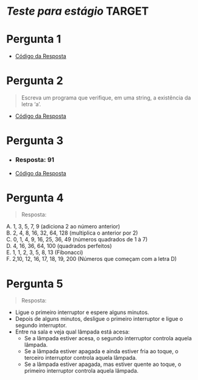 # *Teste para estágio* TARGET

# Pergunta 1
* [Código da Resposta](Códigos/resposta2.js)
  

# Pergunta 2
> Escreva um programa que verifique, em uma string, a existência da letra ‘a’.

* [Código da Resposta](Códigos/resposta5.js)

# Pergunta 3
* ### Resposta: 91
* [Código da Resposta](Códigos/resposta1.js) 

# Pergunta 4
> Resposta:

A. 1, 3, 5, 7, 9 (adiciona 2 ao número anterior)  
B. 2, 4, 8, 16, 32, 64, 128 (multiplica o anterior por 2)  
C. 0, 1, 4, 9, 16, 25, 36, 49 (números quadrados de 1 à 7)  
D. 4, 16, 36, 64, 100 (quadrados perfeitos)  
E. 1, 1, 2, 3, 5, 8, 13 (Fibonacci)  
F. 2,10, 12, 16, 17, 18, 19, 200 (Números que começam com a letra D) 

  
# Pergunta 5
> Resposta:
* Ligue o primeiro interruptor e espere alguns minutos.  
* Depois de alguns minutos, desligue o primeiro interruptor e ligue o segundo interruptor.  
* Entre na sala e veja qual lâmpada está acesa:  
  * Se a lâmpada estiver acesa, o segundo interruptor controla aquela lâmpada.  
  * Se a lâmpada estiver apagada e ainda estiver fria ao toque, o terceiro interruptor controla aquela lâmpada.  
  * Se a lâmpada estiver apagada, mas estiver quente ao toque, o primeiro interruptor controla aquela lâmpada.
    
